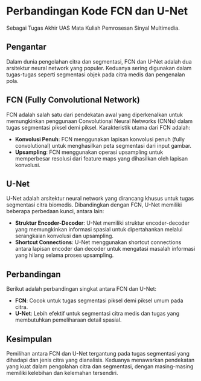 # Perbandingan Kode FCN dan U-Net
Sebagai Tugas Akhir UAS Mata Kuliah Pemrosesan Sinyal Multimedia. 
## Pengantar
Dalam dunia pengolahan citra dan segmentasi, FCN dan U-Net adalah dua arsitektur neural network yang populer. Keduanya sering digunakan dalam tugas-tugas seperti segmentasi objek pada citra medis dan pengenalan pola.

## FCN (Fully Convolutional Network)
FCN adalah salah satu dari pendekatan awal yang diperkenalkan untuk memungkinkan penggunaan Convolutional Neural Networks (CNNs) dalam tugas segmentasi piksel demi piksel. Karakteristik utama dari FCN adalah:
- **Konvolusi Penuh**: FCN menggunakan lapisan konvolusi penuh (fully convolutional) untuk menghasilkan peta segmentasi dari input gambar.
- **Upsampling**: FCN menggunakan operasi upsampling untuk memperbesar resolusi dari feature maps yang dihasilkan oleh lapisan konvolusi.

## U-Net
U-Net adalah arsitektur neural network yang dirancang khusus untuk tugas segmentasi citra biomedis. Dibandingkan dengan FCN, U-Net memiliki beberapa perbedaan kunci, antara lain:
- **Struktur Encoder-Decoder**: U-Net memiliki struktur encoder-decoder yang memungkinkan informasi spasial untuk dipertahankan melalui serangkaian konvolusi dan upsampling.
- **Shortcut Connections**: U-Net menggunakan shortcut connections antara lapisan encoder dan decoder untuk mengatasi masalah informasi yang hilang selama proses upsampling.

## Perbandingan
Berikut adalah perbandingan singkat antara FCN dan U-Net:
- **FCN**: Cocok untuk tugas segmentasi piksel demi piksel umum pada citra.
- **U-Net**: Lebih efektif untuk segmentasi citra medis dan tugas yang membutuhkan pemeliharaan detail spasial.

## Kesimpulan
Pemilihan antara FCN dan U-Net tergantung pada tugas segmentasi yang dihadapi dan jenis citra yang dianalisis. Keduanya menawarkan pendekatan yang kuat dalam pengolahan citra dan segmentasi, dengan masing-masing memiliki kelebihan dan kelemahan tersendiri.

